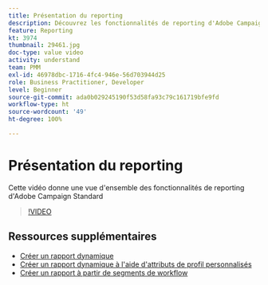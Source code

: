 ```yaml
---
title: Présentation du reporting
description: Découvrez les fonctionnalités de reporting d'Adobe Campaign Standard
feature: Reporting
kt: 3974
thumbnail: 29461.jpg
doc-type: value video
activity: understand
team: PMM
exl-id: 46978dbc-1716-4fc4-946e-56d703944d25
role: Business Practitioner, Developer
level: Beginner
source-git-commit: ada0b029245190f53d58fa93c79c161719bfe9fd
workflow-type: ht
source-wordcount: '49'
ht-degree: 100%

---
```


# Présentation du reporting

Cette vidéo donne une vue d&#39;ensemble des fonctionnalités de reporting d&#39;Adobe Campaign Standard

>[!VIDEO](https://video.tv.adobe.com/v/29461?quality=12)

## Ressources supplémentaires

* [Créer un rapport dynamique](/help/reporting/creating-a-dynamic-report.md)
* [Créer un rapport dynamique à l&#39;aide d&#39;attributs de profil personnalisés](/help/reporting/custom-profile-attributes-dynamic-reports.md)
* [Créer un rapport à partir de segments de workflow](/help/reporting/report-on-workflow-segments.md)
